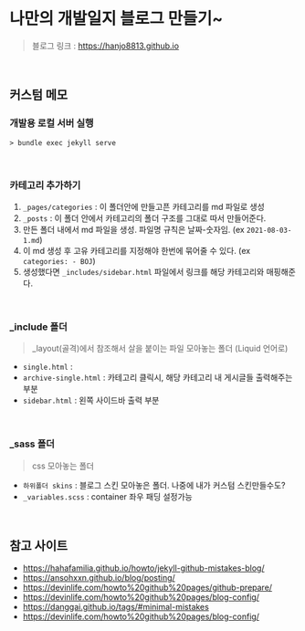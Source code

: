 # 나만의 개발일지 블로그 만들기~

> 블로그 링크 : https://hanjo8813.github.io

<br>

## 커스텀 메모

### 개발용 로컬 서버 실행

```
> bundle exec jekyll serve
```

<br>

### 카테고리 추가하기

1. `_pages/categories` : 이 폴더안에 만들고픈 카테고리를 md 파일로 생성
2. `_posts` : 이 폴더 안에서 카테고리의 폴더 구조를 그대로 따서 만들어준다.
3. 만든 폴더 내에서 md 파일을 생성. 파일명 규칙은 날짜-숫자임. (ex `2021-08-03-1.md`)
4. 이 md 생성 후 고유 카테고리를 지정해야 한번에 묶어줄 수 있다. (ex `categories: - BOJ`)
5. 생성했다면 `_includes/sidebar.html` 파일에서 링크를 해당 카테고리와 매핑해준다.

<br>

### _include 폴더
> _layout(골격)에서 참조해서 살을 붙이는 파일 모아놓는 폴더 (Liquid 언어로)

- `single.html` : 
- `archive-single.html` : 카테고리 클릭시, 해당 카테고리 내 게시글들 출력해주는 부분
- `sidebar.html` : 왼쪽 사이드바 출력 부분

<br>

### _sass 폴더
> css 모아놓는 폴더

- `하위폴더 skins` : 블로그 스킨 모아놓은 폴더. 나중에 내가 커스텀 스킨만들수도?
- `_variables.scss` : container 좌우 패딩 설정가능

<br>

## 참고 사이트

- https://hahafamilia.github.io/howto/jekyll-github-mistakes-blog/
- https://ansohxxn.github.io/blog/posting/
- https://devinlife.com/howto%20github%20pages/github-prepare/
- https://devinlife.com/howto%20github%20pages/blog-config/
- https://danggai.github.io/tags/#minimal-mistakes
- https://devinlife.com/howto%20github%20pages/blog-config/

